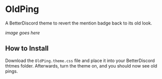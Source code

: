 # OldPing

A BetterDiscord theme to revert the mention badge back to its old look.

*image goes here*

## How to Install

Download the `OldPing.theme.css` file and place it into your BetterDiscord thtmes folder. Afterwards, turn the theme on, and you should now see old pings.
